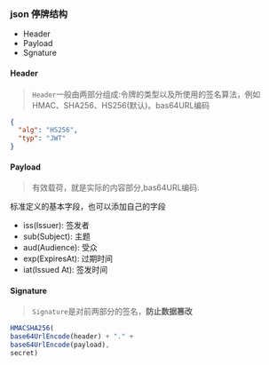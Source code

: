 ### json 停牌结构

- Header
- Payload
- Sgnature

#### Header

> `Header`一般由两部分组成:令牌的类型以及所使用的签名算法，例如HMAC、SHA256、HS256(默认)。bas64URL编码

```json
{
  "alg": "HS256",
  "typ": "JWT"
}
```

#### Payload

> 有效载荷，就是实际的内容部分,bas64URL编码.

标准定义的基本字段，也可以添加自己的字段
- iss(Issuer): 签发者
- sub(Subject): 主题
- aud(Audience): 受众
- exp(ExpiresAt): 过期时间
- iat(Issued At): 签发时间

#### Signature

> `Signature`是对前两部分的签名，**防止数据篡改**

```javascript
HMACSHA256(
base64UrlEncode(header) + "." +
base64UrlEncode(payload),
secret)
```